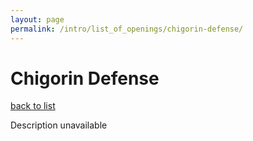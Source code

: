 ```yaml
---
layout: page
permalink: /intro/list_of_openings/chigorin-defense/
---
```


# Chigorin Defense

[back to list](..)

Description unavailable